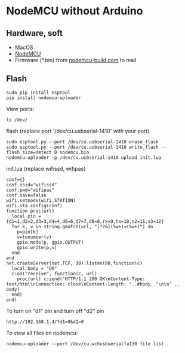 # NodeMCU without Arduino

## Hardware, soft
* MacOS
* [NodeMCU](https://www.ebay.com/sch/i.html?_nkw=nodemcu)
* Firmware (*.bin) from [nodemcu-build.com](https://nodemcu-build.com) to mail

## Flash
```
sudo pip install esptool
pip install nodemcu-uploader
```
View ports:
```
ls /dev/
```
flash (replace port '/dev/cu.usbserial-1410' with your port)
```
sudo esptool.py --port /dev/cu.usbserial-1410 erase_flash
sudo esptool.py --port /dev/cu.usbserial-1410 write_flash --flash_size=detect 0 nodemcu.bin
nodemcu-uploader -p /dev/cu.usbserial-1410 upload init.lua
```
init.lua (replace wifissd, wifipas)
```
conf={}
conf.ssid="wifissd"
conf.pwd="wifipas"
conf.save=false
wifi.setmode(wifi.STATION)
wifi.sta.config(conf)
function proc(url) 
  local pin = {d1=1,d2=2,d3=3,d4=4,d6=6,d7=7,d8=8,rx=9,tx=10,s2=11,s3=12}
  for k, v in string.gmatch(url, "[??&](%w+)=(%w+)") do 
    p=pin[k] 
    v=tonumber(v) 
    gpio.mode(p, gpio.OUTPUT) 
    gpio.write(p,v) 
  end 
end
net.createServer(net.TCP, 30):listen(80,function(c) 
  local body = "OK"
  c:on("receive", function(c, url) 
    proc(url) c:send("HTTP/1.1 200 OK\nContent-Type: text/html\nConnection: close\nContent-length: "..#body.."\n\n" .. body)
  end) 
end)
```
То turn on "d1" pin and turn off "d2" pin 
```
http://192.168.1.4/?d1=0&d2=0
```
To view all files on nodemcu:
```
nodemcu-uploader --port /dev/cu.wchusbserialfa130 file list
```
